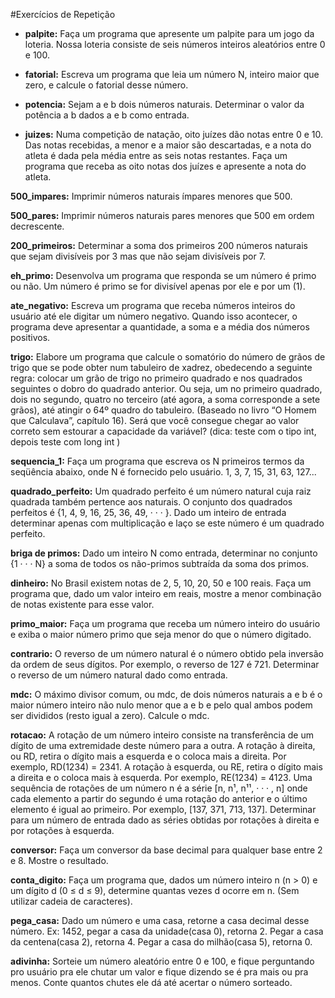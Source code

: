 #Exercícios de Repetição

- **palpite:** Faça um programa que apresente um palpite para um jogo da loteria. Nossa loteria consiste de seis números inteiros aleatórios entre 0 e 100.

- **fatorial:** Escreva um programa que leia um número N, inteiro maior que zero, e calcule o fatorial desse número.

- **potencia:** Sejam a e b dois números naturais. Determinar o valor da potência a b dados a e b como entrada.

- **juizes:** Numa competição de natação, oito juízes dão notas entre 0 e 10. Das notas recebidas, a menor e a maior são descartadas, e a nota do atleta é dada pela média entre as seis notas restantes. Faça um programa que receba as oito notas dos juízes e apresente a nota do atleta.

**500_impares:** Imprimir números naturais ímpares menores que 500.

**500_pares:** Imprimir números naturais pares menores que 500 em ordem decrescente.

**200_primeiros:** Determinar a soma dos primeiros 200 números naturais que sejam divisíveis por 3 mas que não sejam divisíveis por 7.

**eh_primo:** Desenvolva um programa que responda se um número é primo ou não. Um número é primo se for divisível apenas por ele e por um (1).

**ate_negativo:** Escreva um programa que receba números inteiros do usuário até ele digitar um número negativo. Quando isso acontecer, o programa deve apresentar a quantidade, a soma e a média dos números positivos.

**trigo:** Elabore um programa que calcule o somatório do número de grãos de trigo que se pode obter num tabuleiro de xadrez, obedecendo a seguinte regra: colocar um grão de trigo no primeiro quadrado e nos quadrados seguintes o dobro do quadrado anterior. Ou seja, um no primeiro quadrado, dois no segundo, quatro no terceiro (até agora, a soma corresponde a sete grãos), até atingir o 64º quadro do tabuleiro. (Baseado no livro “O Homem que Calculava”, capítulo 16). Será que você consegue chegar ao valor correto sem estourar a capacidade da variável? (dica: teste com o tipo int, depois teste com long int )

**sequencia_1:** Faça um programa que escreva os N primeiros termos da seqüência abaixo, onde N é fornecido pelo usuário.
1, 3, 7, 15, 31, 63, 127...

**quadrado_perfeito:** Um quadrado perfeito é um número natural cuja raiz quadrada também pertence aos naturais. O conjunto dos quadrados perfeitos é {1, 4, 9, 16, 25, 36, 49, · · · }. Dado um inteiro de entrada determinar apenas com multiplicação e laço se este número é um quadrado perfeito.

**briga de primos:** Dado um inteiro N como entrada, determinar no conjunto {1 · · · N} a soma de todos os não-primos subtraída da soma dos primos.

**dinheiro:** No Brasil existem notas de 2, 5, 10, 20, 50 e 100 reais. Faça um programa que, dado um valor inteiro em reais, mostre a menor combinação de notas existente para esse valor.

**primo_maior:** Faça um programa que receba um número inteiro do usuário e exiba o maior número primo que seja menor do que o número digitado.

**contrario:** O reverso de um número natural é o número obtido pela inversão da ordem de seus dígitos. Por exemplo, o reverso de 127 é 721. Determinar o reverso de um número natural dado como entrada.

**mdc:** O máximo divisor comum, ou mdc, de dois números naturais a e b é o maior número inteiro não nulo menor que a e b e pelo qual ambos podem ser divididos (resto igual a zero). Calcule o mdc.

**rotacao:** A rotação de um número inteiro consiste na transferência de um dígito de uma extremidade deste número para a outra. A rotação à direita, ou RD, retira o dígito mais a esquerda e o coloca mais a direita. Por exemplo, RD(1234) = 2341. A rotação à esquerda, ou RE, retira o dígito mais a direita e o coloca mais à esquerda. Por exemplo, RE(1234) = 4123. Uma sequência de rotações de um número n é a série [n, n¹, n¹¹, · · · , n] onde cada elemento a partir do segundo é uma rotação do anterior e o último elemento é igual ao primeiro. Por exemplo, [137, 371, 713, 137].
Determinar para um número de entrada dado as séries obtidas por rotações à direita e por rotações à esquerda.

**conversor:** Faça um conversor da base decimal para qualquer base entre 2 e 8. Mostre o resultado.

**conta_digito:** Faça um programa que, dados um número inteiro n (n > 0) e um dígito d (0 ≤ d ≤ 9), determine quantas vezes d ocorre em n. (Sem utilizar cadeia de caracteres).

**pega_casa:** Dado um número e uma casa, retorne a casa decimal desse número.
Ex: 1452, pegar a casa da unidade(casa 0), retorna 2. Pegar a casa da centena(casa 2), retorna 4. Pegar a casa do milhão(casa 5), retorna 0.

**adivinha:** Sorteie um número aleatório entre 0 e 100, e fique perguntando pro usuário pra ele chutar um valor e fique dizendo se é pra mais ou pra menos. Conte quantos chutes ele dá até acertar o número sorteado.
